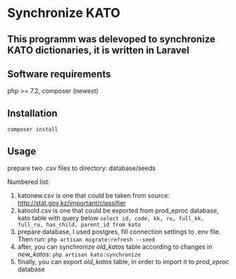Synchronize KATO
=======

## This programm was delevoped to synchronize KATO dictionaries, it is written in Laravel

## Software requirements
php >= 7.2, composer (newest)

## Installation
`composer install`

## Usage

prepare two .csv files to directory: database/seeds

Numbered list:

  1. katonew.csv is one that could be taken from source: http://stat.gov.kz/important/classifier
  2. katoold.csv is one that could be exported from prod_eproc database, kato table with query below
`
select
id, code, kk, ru, full_kk, full_ru, has_child, parent_id
from kato
`
  3. prepare database, I used postgres, fill connection settings to .env file. Then run:
`
php artisan migrate:refresh --seed
`
  4. after, you can synchronize _old_katos_ table according to changes in _new_katos_: 
`
php artisan kato:synchronize
`
  5. finally, you can export _old_katos_ table, in order to import it to _prod_eproc_ database